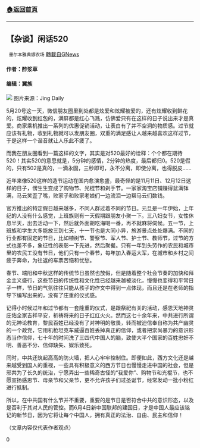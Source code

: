 ###  [:house:返回首頁](https://github.com/ourhimalayas/txt)
---

## 【杂谈】闲话520
` 墨尔本雅典娜农场` [轉載自GNews](https://gnews.org/zh-hans/1264375/)

#### 作者：酢浆草

#### 编辑：翼族
![]()![](https://gnews-media-offload.s3.amazonaws.com/wp-content/uploads/2021/05/22083026/11-6.png)
图片来源：Jing Daily

5月20号这一天，微信朋友圈里到处都是炫爱和炫耀被爱的，还有炫耀收到鲜花的，炫耀收到红包的，满屏都是红心飞溅，仿佛爱只有在这样的日子说出来才是真爱。商家乘机推出一系列的优惠促销活动，让表白有了并不空洞的物质感。过节就应该有礼物，收到礼物就可以发朋友圈，双重的满足感让人越来越喜欢这样过节，于是这样一个谐音就让人乐此不疲了。

而我在朋友圈看到一篇这样的文字，其实是对520最好的诠释：个个都在期待520！其实520的意思就是，5分钟的感情，2分钟的热度，最后都归0。520是假的，只有502是真的，一滴永固，三秒即可，永不分离，即使分离，也得脱皮……

近年来像520这样的造节运动在国内愈演愈盛，最奇怪的是11月11日、12月12日这样的日子，愣生生变成了购物节、光棍节和剁手节。一家家淘宝店铺赚得盆满钵满，马云笑歪了嘴，败家子和败家老娘们一边流泪一边帮马云们数钱。

官方推出的特定假日越来越多，不同人群过着不同的节日。元旦是一年伊始，上年纪的人没有什么感觉，上班族则有一天假期跟朋友小聚一下。三八妇女节，女性休息半天，出去活动一下，然后就外面胡吃海喝一番，再不就麻将伺候。五一节，上班族和学生大多能放三到七天，十一节也是大同小异，旅游景点处处爆满。不同的行业都有固定的节日，比如植树节、警察节、军人节、护士节、教师节，过节的方式也差不多，象征性的表彰一下先进，然后聚餐。只有一年到头劳作的农民和城市里的农民工没有节日，他们只有一个春节，每年加入春运大军，在城市和乡村之间疲于奔命，为往返的车票苦恼和忧愁。

春节、端阳和中秋这样的传统节日虽然也放假，但是随着整个社会节奏的加快和拜金主义盛行，这些节日的传统性和文化性已经越来越被淡化，慢慢也变得和平常日子一样，节日的气氛往往只能从孩子的作文中得到一点体现，而且还是在老师的指导下编写出来的，没有了庄重的仪式感。

记得小时候过年和过节都有一套隆重的仪式，是跟祭祀有关的活动，感恩天地神灵庇佑全家吉祥平安，祈祷将来的日子红红火火。然而这七十余年来，中共进行所谓的无神论教育，黎民百姓已经没有了对神明的敬畏，转而被迫信奉自称为共产幽灵的一个政党，它用机枪坦克车威逼百姓丢掉真正的信仰，或者把崇尚暴力的意识形态当作信仰，七十年的时间洗了三四代中国人的脑，致使大半个国家的百姓忠奸不明、善恶不分、信仰缺失、娱乐致死。

同时，中共还筑起高高的防火墙，把人心牢牢控制住。即便如此，西方文化还是越来越受到国人的重视，一些具有积极意义的西方节日也慢慢走进中国的社会，但是邪共为了长久的统治，宁愿弄出一些稀奇古怪的“我爱你”、购物节和光棍节，也不愿宣扬感恩节、母亲节和父亲节，更不允许孩子们过圣诞节，经常发动一批小粉红进行抵制。

所以，在中共国有什么节并不重要，重要的是节日是否符合中共的意识形态，以及是否利于其对人民的管控。而6月4日新中国联邦的建国日，才是中国人最应该铭记的新节日，因为它将让每个中国人，拥有真正的法治、自由、民主和信仰！

（文章内容仅代表作者观点）

0

